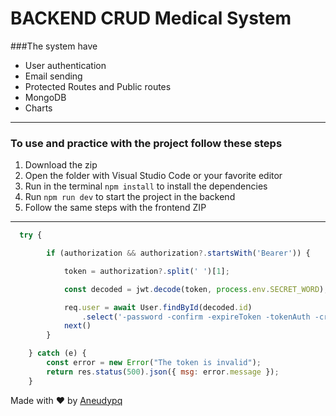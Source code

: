 # BACKEND CRUD Medical System

###The system have

* User authentication
* Email sending
* Protected Routes and Public routes
* MongoDB
* Charts

---

### To use and practice with the project follow these steps

1. Download the zip
2. Open the folder with Visual Studio Code or your favorite editor
3. Run in the terminal ``` npm install ``` to install the  dependencies
4. Run ``` npm run dev ``` to start the project in the backend
5. Follow the same steps with the frontend ZIP

---
   

```js
  try {

        if (authorization && authorization?.startsWith('Bearer')) {

            token = authorization?.split(' ')[1];

            const decoded = jwt.decode(token, process.env.SECRET_WORD);

            req.user = await User.findById(decoded.id)
                .select('-password -confirm -expireToken -tokenAuth -createdAt -updatedAt -__v')
            next()
        }

    } catch (e) {
        const error = new Error("The token is invalid");
        return res.status(500).json({ msg: error.message });
    }

```

Made with :heart: by [Aneudypq](https://t.me/Aneudypq2004)